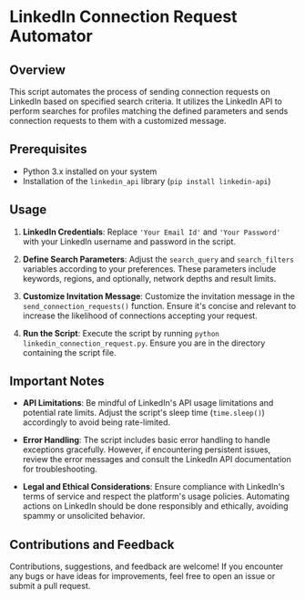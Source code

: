 # LinkedIn Connection Request Automator

## Overview

This script automates the process of sending connection requests on LinkedIn based on specified search criteria. It utilizes the LinkedIn API to perform searches for profiles matching the defined parameters and sends connection requests to them with a customized message.

## Prerequisites

- Python 3.x installed on your system
- Installation of the `linkedin_api` library (`pip install linkedin-api`)

## Usage

1. **LinkedIn Credentials**: Replace `'Your Email Id'` and `'Your Password'` with your LinkedIn username and password in the script.

2. **Define Search Parameters**: Adjust the `search_query` and `search_filters` variables according to your preferences. These parameters include keywords, regions, and optionally, network depths and result limits.

3. **Customize Invitation Message**: Customize the invitation message in the `send_connection_requests()` function. Ensure it's concise and relevant to increase the likelihood of connections accepting your request.

4. **Run the Script**: Execute the script by running `python linkedin_connection_request.py`. Ensure you are in the directory containing the script file.

## Important Notes

- **API Limitations**: Be mindful of LinkedIn's API usage limitations and potential rate limits. Adjust the script's sleep time (`time.sleep()`) accordingly to avoid being rate-limited.

- **Error Handling**: The script includes basic error handling to handle exceptions gracefully. However, if encountering persistent issues, review the error messages and consult the LinkedIn API documentation for troubleshooting.

- **Legal and Ethical Considerations**: Ensure compliance with LinkedIn's terms of service and respect the platform's usage policies. Automating actions on LinkedIn should be done responsibly and ethically, avoiding spammy or unsolicited behavior.

## Contributions and Feedback

Contributions, suggestions, and feedback are welcome! If you encounter any bugs or have ideas for improvements, feel free to open an issue or submit a pull request.
